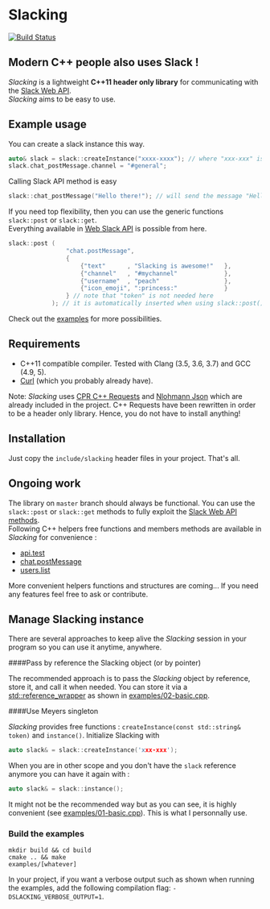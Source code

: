 Slacking  
========

[![Build Status](https://travis-ci.org/coin-au-carre/slacking.svg?branch=master)](https://travis-ci.org/coin-au-carre/slacking)

Modern C++ people also uses Slack !
-----------------------------------

*Slacking* is a lightweight **C++11 header only library** for communicating with the [Slack Web API](https://api.slack.com/web).  
*Slacking* aims to be easy to use. 

Example usage
-------------

You can create a slack instance this way.
```c++
auto& slack = slack::createInstance("xxxx-xxxx"); // where "xxx-xxx" is your Slack API token
slack.chat_postMessage.channel = "#general";
```

Calling Slack API method is easy
```c++
slack::chat_postMessage("Hello there!"); // will send the message "Hello there!" in the channel #general
```

If you need top flexibility, then you can use the generic functions `slack::post` or `slack::get`.  
Everything available in [Web Slack API](https://api.slack.com/methods) is possible from here. 
```c++
slack::post (   
                "chat.postMessage",
                { 
                    {"text"      , "Slacking is awesome!"   }, 
                    {"channel"   , "#mychannel"             }, 
                    {"username"  , "peach"                  }, 
                    {"icon_emoji", ":princess:"             } 
                } // note that "token" is not needed here 
            ); // it is automatically inserted when using slack::post()
```

Check out the [examples](examples/) for more possibilities.  

Requirements
------------

+ C++11 compatible compiler. Tested with Clang (3.5, 3.6, 3.7) and GCC (4.9, 5).
+ [Curl](https://curl.haxx.se/libcurl/) (which you probably already have).

Note: *Slacking* uses [CPR C++ Requests](https://github.com/whoshuu/cpr) and [Nlohmann Json](https://github.com/nlohmann/json) which are already included in the project. 
C++ Requests have been rewritten in order to be a header only library. Hence, you do not have to install anything! 

Installation
------------

Just copy the `include/slacking` header files in your project. That's all.  


Ongoing work
------------

The library on `master` branch should always be functional. 
You can use the `slack::post` or `slack::get` methods to fully exploit the [Slack Web API methods](https://api.slack.com/methods).  
Following C++ helpers free functions and members methods are available in *Slacking* for convenience : 

+ [api.test](https://api.slack.com/methods/api.test)
+ [chat.postMessage](https://api.slack.com/methods/chat.postMessage)
+ [users.list](https://api.slack.com/methods/users.list)

More convenient helpers functions and structures are coming... 
If you need any features feel free to ask or contribute.


Manage Slacking instance
------------------------

There are several approaches to keep alive the *Slacking* session in your program so you can use it anytime, anywhere.

####Pass by reference the Slacking object (or by pointer)

The recommended approach is to pass the *Slacking* object by reference, store it, and call it when needed. 
You can store it via a [std::reference_wrapper](http://en.cppreference.com/w/cpp/utility/functional/reference_wrapper) as shown in [examples/02-basic.cpp](examples/02-basic.cpp). 


####Use Meyers singleton

*Slacking* provides free functions : `createInstance(const std::string& token)` and `instance()`.
Initialize Slacking with 
```c++
auto slack& = slack::createInstance('xxx-xxx');
```
When you are in other scope and you don't have the `slack` reference anymore you can have it again with :  
```c++
auto slack& = slack::instance();
```
It might not be the recommended way but as you can see, it is highly convenient (see [examples/01-basic.cpp](examples/01-basic.cpp)). This is what I personnally use. 


### Build the examples

```
mkdir build && cd build
cmake .. && make
examples/[whatever]
```

In your project, if you want a verbose output such as shown when running the examples, add the following compilation flag: `-DSLACKING_VERBOSE_OUTPUT=1`.

